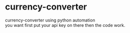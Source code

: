 # currency-converter
currency-converter using python automation
<br>
you want first put your api key on there then the code work.
